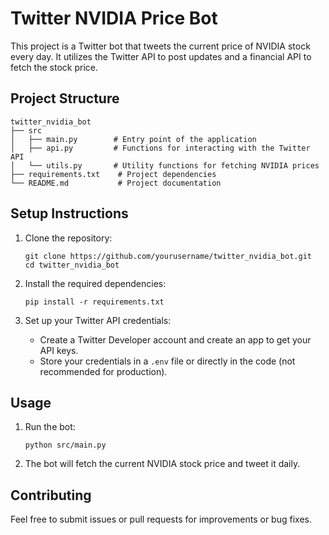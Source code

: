 # Twitter NVIDIA Price Bot

This project is a Twitter bot that tweets the current price of NVIDIA stock every day. It utilizes the Twitter API to post updates and a financial API to fetch the stock price.

## Project Structure

```
twitter_nvidia_bot
├── src
│   ├── main.py        # Entry point of the application
│   ├── api.py         # Functions for interacting with the Twitter API
│   └── utils.py       # Utility functions for fetching NVIDIA prices
├── requirements.txt    # Project dependencies
└── README.md           # Project documentation
```

## Setup Instructions

1. Clone the repository:
   ```
   git clone https://github.com/yourusername/twitter_nvidia_bot.git
   cd twitter_nvidia_bot
   ```

2. Install the required dependencies:
   ```
   pip install -r requirements.txt
   ```

3. Set up your Twitter API credentials:
   - Create a Twitter Developer account and create an app to get your API keys.
   - Store your credentials in a `.env` file or directly in the code (not recommended for production).

## Usage

1. Run the bot:
   ```
   python src/main.py
   ```

2. The bot will fetch the current NVIDIA stock price and tweet it daily.

## Contributing

Feel free to submit issues or pull requests for improvements or bug fixes.
